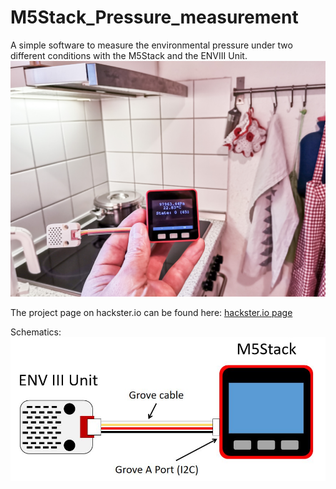 # M5Stack_Pressure_measurement
A simple software to measure the environmental pressure under two  different conditions with the M5Stack and the ENVIII Unit.
![project-picture](/images/project_picture.jpg)


The project page on hackster.io can be found here:
[hackster.io page](https://www.hackster.io/hague/altitude-sickness-due-to-cooker-hoods-721664)

Schematics:
![Schematics](/images/Schematics.jpg)
